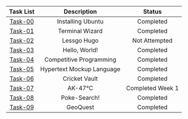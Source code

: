 | Task List | Description | Status |
| :-:       | :-:         | :-:    |
| [Task-00](https://github.com/RohanBabbar/Amfoss-3/tree/main/task-0)   | Installing Ubuntu | Completed |
| [Task-01](https://github.com/RohanBabbar/Amfoss-3/tree/main/task-01)   | Terminal Wizard	 | Completed |
| [Task-02](https://github.com/RohanBabbar/amfoss-tasks/tree/main/task-02)   | Lessgo Hugo | Not Attempted |
| [Task-03](https://github.com/RohanBabbar/amfoss-tasks/tree/main/task-03)  | Hello, World! | Completed |
| [Task-04](https://github.com/RohanBabbar/amfoss-tasks/tree/main/task-04)   | Competitive Programming | Completed |
| [Task-05](https://github.com/RohanBabbar/amfoss-tasks/tree/main/task-05)   | Hypertext Mockup Language	| Completed |
| [Task-06](https://github.com/RohanBabbar/amfoss-tasks/tree/main/task-08)   | Cricket Vault | Completed |
| [Task-07](https://github.com/RohanBabbar/amfoss-tasks/tree/main/task-10)   | AK-47℃ | Completed  Week 1|
| [Task-08](https://github.com/RohanBabbar/amfoss-tasks/tree/main/task-11)   | Poke-Search! | Completed  |
| [Task-09](https://github.com/RohanBabbar/amfoss-tasks/tree/main/task-11)   | GeoQuest | Completed  |
